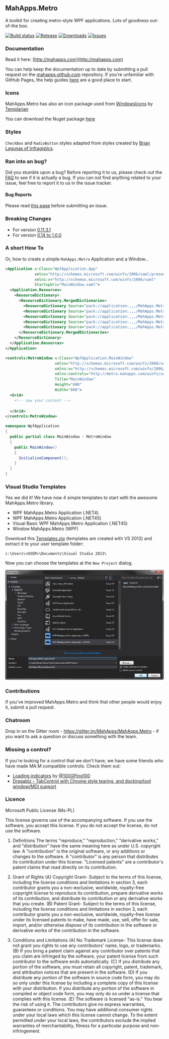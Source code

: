 ## MahApps.Metro

A toolkit for creating metro-style WPF applications. Lots of goodness out-of-the box.

[![Build status](https://img.shields.io/appveyor/ci/flagbug/mahapps-metro/master.svg?style=flat-square)](https://ci.appveyor.com/project/flagbug/mahapps-metro/branch/master)
[![Release](https://img.shields.io/github/release/MahApps/MahApps.Metro.svg?style=flat-square)](https://github.com/MahApps/MahApps.Metro/releases/latest)
[![Downloads](https://img.shields.io/nuget/dt/MahApps.Metro.svg?style=flat-square)](http://www.nuget.org/packages/MahApps.Metro/)
[![Issues](https://img.shields.io/github/issues/MahApps/MahApps.Metro.svg?style=flat-square)](https://github.com/MahApps/MahApps.Metro/issues)

### Documentation

Read it here: [http://mahapps.com](http://mahapps.com)

You can help keep the documentation up to date by submitting a pull request on the  [mahapps.github.com](https://github.com/MahApps/mahapps.github.com) repository. If you're unfamiliar with GitHub Pages, the help guides [here](https://help.github.com/pages/) are a good place to start.

### Icons

MahApps.Metro has also an icon package used from [WindowsIcons](https://github.com/Templarian/WindowsIcons) by [Templarian](https://github.com/Templarian)

You can download the Nuget package [here](https://www.nuget.org/packages/MahApps.Metro.Resources)

### Styles

`CheckBox` and `RadioButton` styles adapted from styles created by [Brian Lagunas of Infragistics](http://brianlagunas.com/free-metro-light-and-dark-themes-for-wpf-and-silverlight-microsoft-controls/).

### Ran into an bug?

Did you stumble upon a bug? Before reporting it to us, please check out the [FAQ](https://github.com/MahApps/MahApps.Metro/wiki/FAQ) to see if it is actually a bug. If you can not find anything related to your issue, feel free to report it to us in the issue tracker.

#### Bug Reports

Please read [this page](https://github.com/MahApps/MahApps.Metro/wiki/About-Bug-Reports) before submitting an issue.

### Breaking Changes

* For version [0.11.3.1](https://github.com/MahApps/MahApps.Metro/wiki/Breaking-Changes-or-WTF-is-happening-with-the-ALPHA-version)
* For version [0.14 to 1.0.0](https://github.com/MahApps/MahApps.Metro/blob/master/docs/v1.0-Migration-Guide.md)

### A short How To

Or, how to create a simple `MahApps.Metro` Application and a Window...

```XML
<Application x:Class="WpfApplication.App"
             xmlns="http://schemas.microsoft.com/winfx/2006/xaml/presentation"
             xmlns:x="http://schemas.microsoft.com/winfx/2006/xaml"
             StartupUri="MainWindow.xaml">
  <Application.Resources>
    <ResourceDictionary>
      <ResourceDictionary.MergedDictionaries>
        <ResourceDictionary Source="pack://application:,,,/MahApps.Metro;component/Styles/Controls.xaml" />
        <ResourceDictionary Source="pack://application:,,,/MahApps.Metro;component/Styles/Fonts.xaml" />
        <ResourceDictionary Source="pack://application:,,,/MahApps.Metro;component/Styles/Colors.xaml" />
        <ResourceDictionary Source="pack://application:,,,/MahApps.Metro;component/Styles/Accents/Blue.xaml" />
        <ResourceDictionary Source="pack://application:,,,/MahApps.Metro;component/Styles/Accents/BaseLight.xaml" />
      </ResourceDictionary.MergedDictionaries>
    </ResourceDictionary>
  </Application.Resources>
</Application>
```

```XML
<controls:MetroWindow x:Class="WpfApplication.MainWindow"
                      xmlns="http://schemas.microsoft.com/winfx/2006/xaml/presentation"
                      xmlns:x="http://schemas.microsoft.com/winfx/2006/xaml"
                      xmlns:controls="http://metro.mahapps.com/winfx/xaml/controls"
                      Title="MainWindow"
                      Height="600"
                      Width="800">
  <Grid>
    <!-- now your content -->
  
  </Grid>
</controls:MetroWindow>
```

```csharp
namespace WpfApplication
{
  public partial class MainWindow : MetroWindow
  {
    public MainWindow()
    {
      InitializeComponent();
    }
  }
}
```

### Visual Studio Templates

Yes we did it! We have now 4 simple templates to start with the awesome MahApps.Metro library.

* WPF MahApps.Metro Application (.NET4)
* WPF MahApps.Metro Application (.NET45)
* Visual Basic WPF MahApps.Metro Application (.NET45)
* Window MahApps.Metro (WPF)

Download this [Templates.zip](https://github.com/MahApps/MahApps.Metro/raw/master/Visual%20Studio%20Templates/Templates.zip) (templates are created with VS 2013) and extract it to your user template folder:

```
c:\Users\<USER>\Documents\Visual Studio 2013\
```

Now you can choose the templates at the `New Project` dialog.

![](./docs/new_project_dialog.png)

### Contributions

If you've improved MahApps.Metro and think that other people would enjoy it, submit a pull request.

### Chatroom

Drop in on the Gitter room - https://gitter.im/MahApps/MahApps.Metro - if you want to ask a question or discuss something with the team.

### Missing a control?

If you're looking for a control that we don't have, we have some friends who have made MA.M compatible controls. Check them out:

- [Loading indicators](https://github.com/100GPing100/LoadingIndicators.WPF) by [@100GPing100](https://github.com/100GPing100)
- [Dragablz - TabControl with Chrome style tearing, and docking/tool window/MDI support](https://github.com/ButchersBoy/Dragablz)

### Licence

Microsoft Public License (Ms-PL)

This license governs use of the accompanying software. If you use the software, you
accept this license. If you do not accept the license, do not use the software.

1. Definitions
The terms "reproduce," "reproduction," "derivative works," and "distribution" have the
same meaning here as under U.S. copyright law.
A "contribution" is the original software, or any additions or changes to the software.
A "contributor" is any person that distributes its contribution under this license.
"Licensed patents" are a contributor's patent claims that read directly on its contribution.

2. Grant of Rights
(A) Copyright Grant- Subject to the terms of this license, including the license conditions and limitations in section 3, each contributor grants you a non-exclusive, worldwide, royalty-free copyright license to reproduce its contribution, prepare derivative works of its contribution, and distribute its contribution or any derivative works that you create.
(B) Patent Grant- Subject to the terms of this license, including the license conditions and limitations in section 3, each contributor grants you a non-exclusive, worldwide, royalty-free license under its licensed patents to make, have made, use, sell, offer for sale, import, and/or otherwise dispose of its contribution in the software or derivative works of the contribution in the software.

3. Conditions and Limitations
(A) No Trademark License- This license does not grant you rights to use any contributors' name, logo, or trademarks.
(B) If you bring a patent claim against any contributor over patents that you claim are infringed by the software, your patent license from such contributor to the software ends automatically.
(C) If you distribute any portion of the software, you must retain all copyright, patent, trademark, and attribution notices that are present in the software.
(D) If you distribute any portion of the software in source code form, you may do so only under this license by including a complete copy of this license with your distribution. If you distribute any portion of the software in compiled or object code form, you may only do so under a license that complies with this license.
(E) The software is licensed "as-is." You bear the risk of using it. The contributors give no express warranties, guarantees or conditions. You may have additional consumer rights under your local laws which this license cannot change. To the extent permitted under your local laws, the contributors exclude the implied warranties of merchantability, fitness for a particular purpose and non-infringement.
